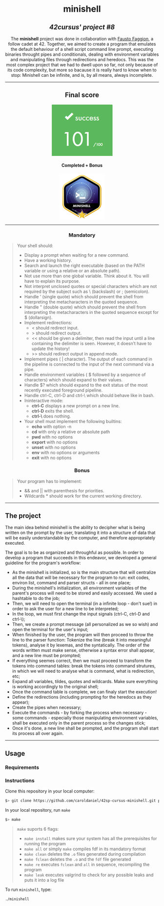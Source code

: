 <h1 align=center>
	<b>minishell</b>
</h1>

<h2 align=center>
	 <i>42cursus' project #8</i>
</h2>

<p align=center>
	The <b>minishell</b> project was done in collaboration with <a href="https://github.com/FaustoFaggion">Fausto Faggion</a>, a follow cadet at 42. Together, we aimed to create a program that emulates the default behaviour of a shell script command line prompt, executing binaries throught pipes and conditionals, dealing with environment variables and manipulating files through redirections and heredocs. This was the most complex project that we had to dwell upon so far, not only because of its code complexity, but more so bacause it is really hard to know when to stop: Minishell can be infinite, and is, by all means, always incomplete.

---
<div align=center>
<h2>
	Final score
</h2>
<img src=https://github.com/caroldaniel/caroldaniel-utils/blob/edfb245d0adad2ee2a22aba2e9318bc8a28ea937/minishell_grade.png alt="cado-car's 42Project Score"/>
<h4>Completed + Bonus</h4>
<img src=https://github.com/caroldaniel/caroldaniel-utils/blob/edfb245d0adad2ee2a22aba2e9318bc8a28ea937/minishellm.png alt="cado-car's 42Project Badge"/>
</div>

---

<h3 align=center>
Mandatory
</h3>

> Your shell should: 
> - Display a prompt when waiting for a new command. 
> - Have a working history. 
> - Search and launch the right executable (based on the PATH variable or using a relative or an absolute path). 
> - Not use more than one global variable. Think about it. You will have to explain its purpose. 
> - Not interpret unclosed quotes or special characters which are not required by the subject such as \ (backslash) or ; (semicolon). 
> - Handle ’ (single quote) which should prevent the shell from interpreting the metacharacters in the quoted sequence. 
> - Handle " (double quote) which should prevent the shell from interpreting the metacharacters in the quoted sequence except for $ (dollarsign).
> - Implement redirections: 
> 	- < should redirect input. 
> 	- \> should redirect output. 
> 	- << should be given a delimiter, then read the input until a line containing the delimiter is seen. However, it doesn’t have to update the history! 
> 	- \>> should redirect output in append mode. 
> - Implement pipes ( | character). The output of each command in the pipeline is connected to the input of the next command via a pipe. 
> - Handle environment variables ( $ followed by a sequence of characters) which should expand to their values. 
> - Handle $? which should expand to the exit status of the most recently executed foreground pipeline. 
> - Handle ctrl-C, ctrl-D and ctrl-\ which should behave like in bash. 
> - Ininteractive mode: 
> 	- <b>ctrl-C</b> displays a new prompt on a new line. 
> 	- <b>ctrl-D</b> exits the shell. 
> 	- <b>ctrl-\ </b>does nothing. 
> - Your shell must implement the following builtins: 
> 	- <b>echo</b> with option -n 
> 	- <b>cd</b> with only a relative or absolute path 
> 	- <b>pwd</b> with no options 
> 	- <b>export</b> with no options 
> 	- <b>unset</b> with no options 
> 	- <b>env</b> with no options or arguments 
> 	- <b>exit</b> with no options

<h3 align=center>
Bonus
</h3>

> Your program has to implement: 
> - && and || with parenthesis for priorities.
> - Wildcards * should work for the current working directory.

---

<h2>
The project
</h2>

The main idea behind minishell is the ability to decipher what is being written on the prompt by the user, translating it into a structure of data that will be easily understandable by the computer, and therefore appropriately executed. 

The goal is to be as organized and throughful as possible. In order to develop a program that succeeds in this endeavor, we developed a general guideline for the program's workflow:

- As the minishell is initialized, so is the main structure that will centralize all the data that will be necessary for the program to run: exit codes, environ list, command and parser structs - all in one place;
- During the minishell's initialization, all environment variables of the parent's process will need to be stored and easily accessed. We used a hashtable to do the job;
- Then, we will need to open the terminal (in a infinite loop - don't sue!) in order to ask the user for a new line to be interpreted;
- In the loop, we must first change the input signals (ctrl-C, ctrl-D and ctrl-\\);
- Then, we create a prompt message (all personalized as we so wish) and open the terminal for the user's input;
- When finished by the user, the program will then proceed to throw the line to the parser function: Tokenize the line (break it into meaningful tokens), analyse it by lexemas, and the syntatically. The order of the words written must make sense, otherwise a syntax error shall appear, and a new line must be prompted;
- If everything seemes correct, then we must proceed to transform the tokens into command tables: break the tokens into command strutures, in which we will need to analyse what is command, what is redirection, etc;
- Expand all variables, tildes, quotes and wildcards. Make sure everything is working accordingly to the original shell;
- Once the command table is complete, we can finaly start the execution!
- Define the redirections (including prompting for the heredocs as they appear);
- Create the pipes when necessary;
- Execute the commands - by forking the process when necessary - some commands - especially those manipulating environment variables, shall be executed only in the parent process so the changes stick;
- Once it's done, a new line shall be prompted, and the program shall start its process all over again.

---
<h2>
Usage
</h2>

### Requirements
 

### Instructions

Clone this repository in your local computer:

```sh
$> git clone https://github.com/caroldaniel/42sp-cursus-minishell.git path/to/minishell
```

In your local repository, run `make`

```sh
$> make 
```

> `make` suports 6 flags:
> - `make install` makes sure your system has all the prerequisites for running the program
> - `make all` or simply `make` compiles fdf in its mandatory format
> - `make clean` deletes the `.o` files generated during compilation
> - `make fclean` deletes the `.o` and the `fdf` file generated
> - `make re` executes `fclean` and `all` in sequence, recompiling the program
> - `make leak` executes valgrind to check for any possible leaks and puts it into a log file

To run `minishell`, type:
```sh
./minishell
```
